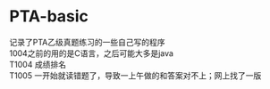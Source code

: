 # PTA-basic
记录了PTA乙级真题练习的一些自己写的程序  
1004之前的用的是C语言，之后可能大多是java  
T1004 成绩排名  
T1005 一开始就读错题了，导致一上午做的和答案对不上；网上找了一版
